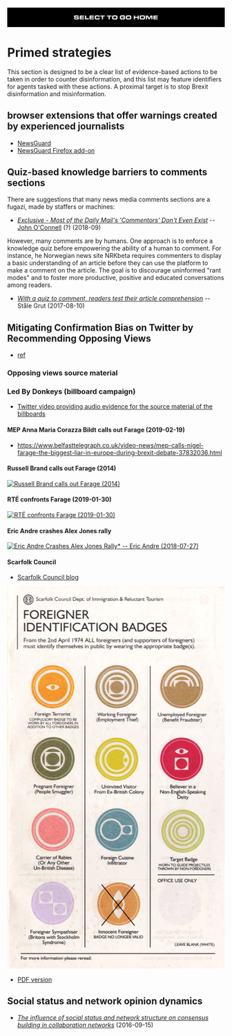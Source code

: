 [![](https://raw.githubusercontent.com/wdbm/InfoPeace/master/media/InfoPeace_home.png)](https://github.com/wdbm/InfoPeace/blob/master/README.md)

# Primed strategies

This section is designed to be a clear list of evidence-based actions to be taken in order to counter disinformation, and this list may feature identifiers for agents tasked with these actions. A proximal target is to stop Brexit disinformation and misinformation.

## browser extensions that offer warnings created by experienced journalists

- [NewsGuard](https://www.newsguardtech.com)
- [NewsGuard Firefox add-on](https://addons.mozilla.org/en-US/firefox/addon/newsguard)

## Quiz-based knowledge barriers to comments sections

There are suggestions that many news media comments sections are a fugazi, made by staffers or machines:

- [*Exclusive - Most of the Daily Mail's 'Commentors' Don't Even Exist*](https://www.farrightwatch.net/2018/09/most-of-daily-mails-commentors-dont.html) -- [John O'Connell](https://twitter.com/jdpoc) (?) (2018-09)

However, many comments are by humans. One approach is to enforce a knowledge quiz before empowering the ability of a human to comment. For instance, he Norwegian news site NRKbeta requires commenters to display a basic understanding of an article before they can use the platform to make a comment on the article. The goal is to discourage uninformed "rant modes" and to foster more productive, positive and educated conversations among readers.

- [*With a quiz to comment, readers test their article comprehension*](https://nrkbeta.no/2017/08/10/with-a-quiz-to-comment-readers-test-their-article-comprehension) -- Ståle Grut	 (2017-08-10)

## Mitigating Confirmation Bias on Twitter by Recommending Opposing Views

- [ref](https://arxiv.org/abs/1809.03901)

### Opposing views source material

### Led By Donkeys (billboard campaign)

- [Twitter video providing audio evidence for the source material of the billboards](https://twitter.com/ByDonkeys/status/1097022587526352896)

#### MEP Anna Maria Corazza Bildt calls out Farage (2019-02-19)

- <https://www.belfasttelegraph.co.uk/video-news/mep-calls-nigel-farage-the-biggest-liar-in-europe-during-brexit-debate-37832036.html>

#### Russell Brand calls out Farage (2014)

[![Russell Brand calls out Farage (2014)](https://img.youtube.com/vi/o7idh5BmsWk/0.jpg)](https://www.youtube.com/watch?v=o7idh5BmsWk)

#### RTÉ confronts Farage (2019-01-30)

[![RTÉ confronts Farage (2019-01-30)](https://img.youtube.com/vi/zWQ49e_085o/0.jpg)](https://www.youtube.com/watch?v=zWQ49e_085o)

#### Eric Andre crashes Alex Jones rally

[![Eric Andre Crashes Alex Jones Rally* -- Eric Andre (2018-07-27)](https://img.youtube.com/vi/HTolUJH-_W0/maxresdefault.jpg)](https://www.youtube.com/watch?v=HTolUJH-_W0)

#### Scarfolk Council

- [Scarfolk Council blog](https://scarfolk.blogspot.com)

![](https://raw.githubusercontent.com/wdbm/InfoPeace/master/media/badges_www-scarfolk-blogspot-com.jpg)

- [PDF version](https://raw.githubusercontent.com/wdbm/InfoPeace/master/media/badges_www-scarfolk-blogspot-com.pdf)

## Social status and network opinion dynamics

- [*The influence of social status and network structure on consensus building in collaboration networks*](https://link.springer.com/article/10.1007/s13278-016-0389-y) (2016-09-15)
